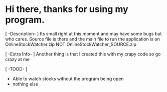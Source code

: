 # Hi there, thanks for using my program.

[ -Description- ]
Its small right at this moment and may have some bugs but who cares. Source file is there and the main file to run the application is on OnlineStockWatcher.zip NOT OnlineStockWatcher_SOURCE.zip

[ -Extra Info- ]
Another thing is that I created this with my crapy code so go crazy at me

[ -TOOD- ]
- Able to watch stocks without the program being open
- nothing else
